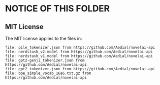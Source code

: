 # NOTICE OF THIS FOLDER

## MIT License

The MIT license applies to the files in:

    file: pile_tokenizer.json from https://github.com/Aedial/novelai-api
    file: nerdstash_v2.model from https://github.com/Aedial/novelai-api
    file: nerdstash_v1.model from https://github.com/Aedial/novelai-api
    file: gpt2-genji_tokenizer.json from https://github.com/Aedial/novelai-api
    file: gpt2_tokenizer.json from https://github.com/Aedial/novelai-api
    file: bpe_simple_vocab_16e6.txt.gz from https://github.com/Aedial/novelai-api
